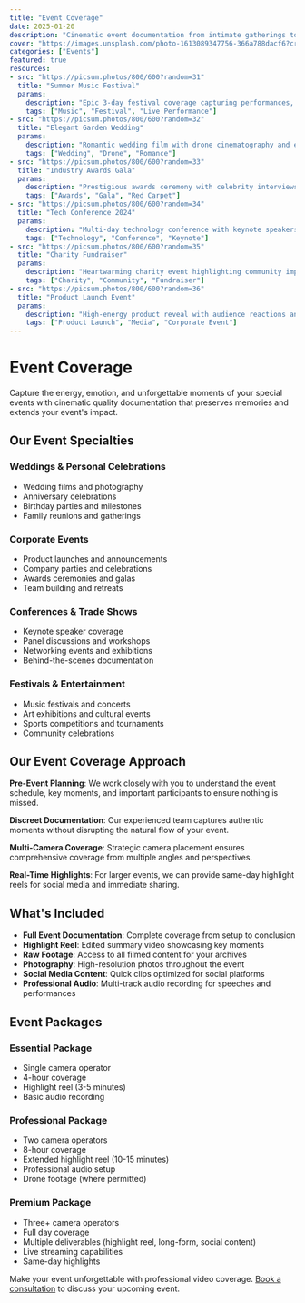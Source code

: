 ```yaml
---
title: "Event Coverage"
date: 2025-01-20
description: "Cinematic event documentation from intimate gatherings to large-scale conferences and festivals."
cover: "https://images.unsplash.com/photo-1613089347756-366a788dacf6?crop=entropy&cs=tinysrgb&fit=max&fm=jpg&ixlib=rb-4.1.0&q=70&w=600"
categories: ["Events"]
featured: true
resources:
- src: "https://picsum.photos/800/600?random=31"
  title: "Summer Music Festival"
  params:
    description: "Epic 3-day festival coverage capturing performances, crowds, and behind-the-scenes moments"
    tags: ["Music", "Festival", "Live Performance"]
- src: "https://picsum.photos/800/600?random=32"
  title: "Elegant Garden Wedding"
  params:
    description: "Romantic wedding film with drone cinematography and emotional storytelling"
    tags: ["Wedding", "Drone", "Romance"]
- src: "https://picsum.photos/800/600?random=33"
  title: "Industry Awards Gala"
  params:
    description: "Prestigious awards ceremony with celebrity interviews and backstage coverage"
    tags: ["Awards", "Gala", "Red Carpet"]
- src: "https://picsum.photos/800/600?random=34"
  title: "Tech Conference 2024"
  params:
    description: "Multi-day technology conference with keynote speakers and networking events"
    tags: ["Technology", "Conference", "Keynote"]
- src: "https://picsum.photos/800/600?random=35"
  title: "Charity Fundraiser"
  params:
    description: "Heartwarming charity event highlighting community impact and donor stories"
    tags: ["Charity", "Community", "Fundraiser"]
- src: "https://picsum.photos/800/600?random=36"
  title: "Product Launch Event"
  params:
    description: "High-energy product reveal with audience reactions and media interviews"
    tags: ["Product Launch", "Media", "Corporate Event"]
---
```


# Event Coverage

Capture the energy, emotion, and unforgettable moments of your special events with cinematic quality documentation that preserves memories and extends your event's impact.

## Our Event Specialties

### Weddings & Personal Celebrations
- Wedding films and photography
- Anniversary celebrations
- Birthday parties and milestones
- Family reunions and gatherings

### Corporate Events
- Product launches and announcements  
- Company parties and celebrations
- Awards ceremonies and galas
- Team building and retreats

### Conferences & Trade Shows
- Keynote speaker coverage
- Panel discussions and workshops
- Networking events and exhibitions
- Behind-the-scenes documentation

### Festivals & Entertainment
- Music festivals and concerts
- Art exhibitions and cultural events
- Sports competitions and tournaments
- Community celebrations

## Our Event Coverage Approach

**Pre-Event Planning**: We work closely with you to understand the event schedule, key moments, and important participants to ensure nothing is missed.

**Discreet Documentation**: Our experienced team captures authentic moments without disrupting the natural flow of your event.

**Multi-Camera Coverage**: Strategic camera placement ensures comprehensive coverage from multiple angles and perspectives.

**Real-Time Highlights**: For larger events, we can provide same-day highlight reels for social media and immediate sharing.

## What's Included

- **Full Event Documentation**: Complete coverage from setup to conclusion
- **Highlight Reel**: Edited summary video showcasing key moments
- **Raw Footage**: Access to all filmed content for your archives
- **Photography**: High-resolution photos throughout the event
- **Social Media Content**: Quick clips optimized for social platforms
- **Professional Audio**: Multi-track audio recording for speeches and performances

## Event Packages

### Essential Package
- Single camera operator
- 4-hour coverage  
- Highlight reel (3-5 minutes)
- Basic audio recording

### Professional Package  
- Two camera operators
- 8-hour coverage
- Extended highlight reel (10-15 minutes)
- Professional audio setup
- Drone footage (where permitted)

### Premium Package
- Three+ camera operators
- Full day coverage
- Multiple deliverables (highlight reel, long-form, social content)
- Live streaming capabilities
- Same-day highlights

Make your event unforgettable with professional video coverage. [Book a consultation](../contact/) to discuss your upcoming event.